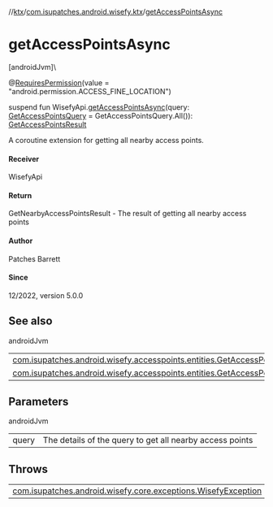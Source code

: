 //[ktx](../../index.md)/[com.isupatches.android.wisefy.ktx](index.md)/[getAccessPointsAsync](get-access-points-async.md)

# getAccessPointsAsync

[androidJvm]\

@[RequiresPermission](https://developer.android.com/reference/kotlin/androidx/annotation/RequiresPermission.html)(value = &quot;android.permission.ACCESS_FINE_LOCATION&quot;)

suspend fun WisefyApi.[getAccessPointsAsync](get-access-points-async.md)(query: [GetAccessPointsQuery](../../../accesspoints/accesspoints/com.isupatches.android.wisefy.accesspoints.entities/-get-access-points-query/index.md) = GetAccessPointsQuery.All()): [GetAccessPointsResult](../../../accesspoints/accesspoints/com.isupatches.android.wisefy.accesspoints.entities/-get-access-points-result/index.md)

A coroutine extension for getting all nearby access points.

#### Receiver

WisefyApi

#### Return

GetNearbyAccessPointsResult - The result of getting all nearby access points

#### Author

Patches Barrett

#### Since

12/2022, version 5.0.0

## See also

androidJvm

| | |
|---|---|
| [com.isupatches.android.wisefy.accesspoints.entities.GetAccessPointsQuery](../../../accesspoints/accesspoints/com.isupatches.android.wisefy.accesspoints.entities/-get-access-points-query/index.md) |  |
| [com.isupatches.android.wisefy.accesspoints.entities.GetAccessPointsResult](../../../accesspoints/accesspoints/com.isupatches.android.wisefy.accesspoints.entities/-get-access-points-result/index.md) |  |

## Parameters

androidJvm

| | |
|---|---|
| query | The details of the query to get all nearby access points |

## Throws

| | |
|---|---|
| [com.isupatches.android.wisefy.core.exceptions.WisefyException](../../../core/core/com.isupatches.android.wisefy.core.exceptions/-wisefy-exception/index.md) |  |
